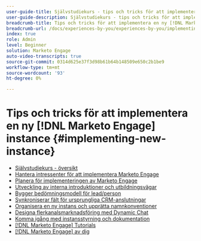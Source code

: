 ```yaml
---
user-guide-title: Självstudiekurs - tips och tricks för att implementera en ny [!DNL Marketo Engage] instance
user-guide-description: Självstudiekurs - tips och tricks för att implementera en ny [!DNL Marketo Engage] instance
breadcrumb-title: Tips och tricks för att implementera en ny [!DNL Marketo Engage] instance
breadcrumb-url: /docs/experiences-by-you/experiences-by-you/implementing-new-instance/overview
index: true
role: Admin
level: Beginner
solution: Marketo Engage
auto-video-transcripts: true
source-git-commit: 0314d625e37f3d98b61b64b148509e650c2b1be9
workflow-type: tm+mt
source-wordcount: '93'
ht-degree: 0%

---
```



# Tips och tricks för att implementera en ny [!DNL Marketo Engage] instance {#implementing-new-instance}

+ [Självstudiekurs - översikt](./overview.md)
+ [Hantera intressenter för att implementera Marketo Engage](./managing-stakeholder-communications.md)
+ [Planera för implementeringen av Marketo Engage](./planning-for-new-implementation.md)
+ [Utveckling av interna introduktioner och utbildningsvägar](./internal-training-roadshow.md)
+ [Bygger bedömningsmodell för lead/person](./building-person-scoring-model.md)
+ [Synkroniserar fält för ursprungliga CRM-anslutningar](./syncing-fields-for-crm-integration.md)
+ [Organisera en ny instans och upprätta namnkonventioner](./organizing-new-instance.md)
+ [Designa flerkanalsmarknadsföring med Dynamic Chat](./designing-omnichannel-conversational-marketing.md)
+ [Komma igång med instansstyrning och dokumentation](./documenting-your-instance.md)
+ [[!DNL Marketo Engage] Tutorials](https://experienceleague.adobe.com/docs/marketo-learn/tutorials/overview.html?lang=en)
+ [[!DNL Marketo Engage] av dig](https://experienceleague.adobe.com/en/docs/experiences-by-you/experiences-by-you/marketo-engage/overview)
